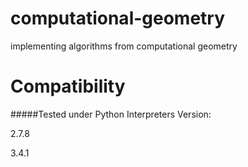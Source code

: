 computational-geometry
======================

implementing algorithms from computational geometry


Compatibility
=============
#####Tested under Python Interpreters Version:

2.7.8

3.4.1


